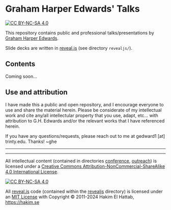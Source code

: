 # Graham Harper Edwards' Talks

[![CC BY-NC-SA 4.0][cc-by-nc-sa-shield]][cc-by-nc-sa]

This repository contains public and professional talks/presentations by [Graham Harper Edwards](https://grahamedwards.github.io).

Slide decks are written in [reveal.js](https://revealjs.com/) (see directory `revealjs/`).

## Contents

Coming soon&hellip;

## Use and attribution

I have made this a public and open repository, and 
I encourage everyone to use and share the material herein. Please be considerate of my intellectual work and cite any/all intellectular property that you use, adapt, etc&hellip; with attribution to G.H. Edwards and/or the relevant works that I have referenced herein. 

If you have any questions/requests, please reach out to me at gedward1 [at] trinty.edu. Thanks! ~ghe

---
---

All intellectual content (contained in directories [conference](conference/), [outreach](outreach/)) is licensed under a
[Creative Commons Attribution-NonCommercial-ShareAlike 4.0 International License][cc-by-nc-sa].

[![CC BY-NC-SA 4.0][cc-by-nc-sa-image]][cc-by-nc-sa]

All [reveal.js](https://revealjs.com/) code (contained within the [revealjs](reavealjs/) directory) is licensed under an [MIT License](revealjs/LICENSE) with Copyright © 2011-2024 Hakim El Hattab, https://hakim.se

[cc-by-nc-sa]: http://creativecommons.org/licenses/by-nc-sa/4.0/
[cc-by-nc-sa-image]: https://licensebuttons.net/l/by-nc-sa/4.0/88x31.png
[cc-by-nc-sa-shield]: https://img.shields.io/badge/License-CC%20BY--NC--SA%204.0-lightgrey.svg